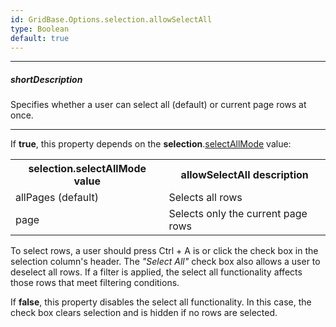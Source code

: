 ```yaml
---
id: GridBase.Options.selection.allowSelectAll
type: Boolean
default: true
---
```

---
##### shortDescription
Specifies whether a user can select all (default) or current page rows at once.

---
If **true**, this property depends on the **selection**.[selectAllMode]({basewidgetpath}/Configuration/selection/#selectAllMode) value:

<table class="dx-table">
    <tr>
        <th>selection.selectAllMode value</th>
        <th>allowSelectAll description</th>
    </tr>
    <tr>
        <td>allPages (default)</td>
        <td>Selects all rows</td>
    </tr>
    <tr>
        <td>page</td>
        <td>Selects only the current page rows</td>
    </tr> 
</table>

To select rows, a user should press Ctrl + A is or click the check box in the selection column's header. The *"Select All"* check box also allows a user to deselect all rows. If a filter is applied, the select all functionality affects those rows that meet filtering conditions.

If **false**, this property disables the select all functionality. In this case, the check box clears selection and is hidden if no rows are selected.
